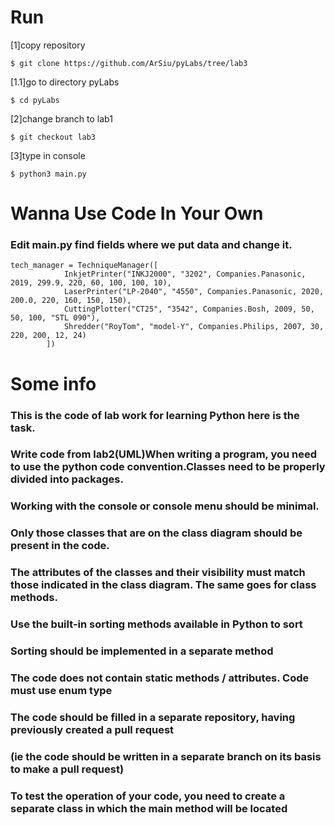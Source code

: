 # Run

[1]copy repository
```
$ git clone https://github.com/ArSiu/pyLabs/tree/lab3
```
[1.1]go to directory pyLabs
```
$ cd pyLabs
```
[2]change branch to lab1
```
$ git checkout lab3
```
[3]type in console
```
$ python3 main.py
```
# Wanna Use Code In Your Own
### Edit main.py find fields where we put data and change it.
```
tech_manager = TechniqueManager([
            InkjetPrinter("INKJ2000", "3202", Companies.Panasonic, 2019, 299.9, 220, 60, 100, 100, 10),
            LaserPrinter("LP-2040", "4550", Companies.Panasonic, 2020, 200.0, 220, 160, 150, 150),
            CuttingPlotter("CT25", "3542", Companies.Bosh, 2009, 50, 50, 100, "STL 090"),
            Shredder("RoyTom", "model-Y", Companies.Philips, 2007, 30, 220, 200, 12, 24)
        ])
```
# Some info
### This is the code of lab work for learning Python here is the task.
### Write code from lab2(UML)When writing a program, you need to use the python code convention.Classes need to be properly divided into packages.
### Working with the console or console menu should be minimal.
### Only those classes that are on the class diagram should be present in the code.
### The attributes of the classes and their visibility must match those indicated in the class diagram. The same goes for class methods.
### Use the built-in sorting methods available in Python to sort
### Sorting should be implemented in a separate method
### The code does not contain static methods / attributes. Code must use enum type
### The code should be filled in a separate repository, having previously created a pull request
### (ie the code should be written in a separate branch on its basis to make a pull request)
### To test the operation of your code, you need to create a separate class in which the main method will be located
